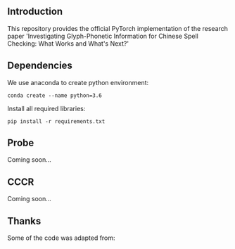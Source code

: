 ## Introduction
This repository provides the official PyTorch implementation of the research paper 'Investigating Glyph-Phonetic Information for Chinese Spell Checking: What Works and What's Next?'

## Dependencies 
We use anaconda to create python environment:
```
conda create --name python=3.6
```
Install all required libraries:
```
pip install -r requirements.txt
```

## Probe
Coming soon...

## CCCR
Coming soon...



## Thanks
Some of the code was adapted from:


